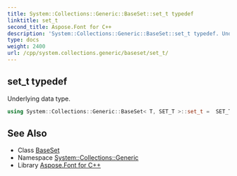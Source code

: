 ```yaml
---
title: System::Collections::Generic::BaseSet::set_t typedef
linktitle: set_t
second_title: Aspose.Font for C++
description: 'System::Collections::Generic::BaseSet::set_t typedef. Underlying data type in C++.'
type: docs
weight: 2400
url: /cpp/system.collections.generic/baseset/set_t/
---
```

## set_t typedef


Underlying data type.

```cpp
using System::Collections::Generic::BaseSet< T, SET_T >::set_t =  SET_T
```

## See Also

* Class [BaseSet](../)
* Namespace [System::Collections::Generic](../../)
* Library [Aspose.Font for C++](../../../)
